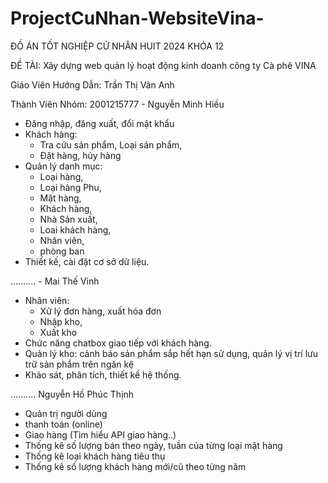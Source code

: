 # ProjectCuNhan-WebsiteVina-

ĐỒ ÁN TỐT NGHIỆP CỬ NHÂN HUIT 2024 KHÓA 12

ĐỀ TÀI: Xây dựng web quản lý hoạt động kinh doanh công ty Cà phê VINA

Giáo Viên Hướng Dẫn: Trần Thị Vân Anh

Thành Viên Nhóm:
2001215777 - Nguyễn Minh Hiếu
 - Đăng nhập, đăng xuất, đổi mật khẩu
 - Khách hàng:
	+ Tra cứu sản phẩm, Loại sản phẩm, 
	+ Đặt hàng, hủy hàng
 - Quản lý danh mục:
	+ Loại hàng,
	+ Loại hàng Phu,
	+ Mặt hàng, 
	+ Khách hàng,
	+ Nhà Sản xuất,
	+ Loai khách hàng,
	+ Nhân viên,
	+ phòng ban
 - Thiết kế, cài đặt cơ sở dữ liệu.
   
.......... - Mai Thế Vinh
 - Nhân viên: 
      + Xử lý đơn hàng, xuất hóa đơn
      + Nhập kho, 
      + Xuất kho
 - Chức năng chatbox giao tiếp với khách hàng.
 - Quản lý kho: cảnh báo sản phẩm sắp hết hạn sử dụng, quản lý vị trí lưu trữ sản phẩm trên ngăn kệ
 - Khảo sát, phân tích, thiết kế hệ thống.
   
.......... Nguyễn Hồ Phúc Thịnh
 - Quản trị người dùng
 - thanh toán (online)
 - Giao hàng (Tìm hiểu API giao hàng..)
 - Thống kê số lượng bán theo ngày, tuần của từng loại mặt hàng
 - Thống kê loại khách hàng tiêu thụ 
 - Thống kê số lượng khách hàng mới/cũ theo từng năm
